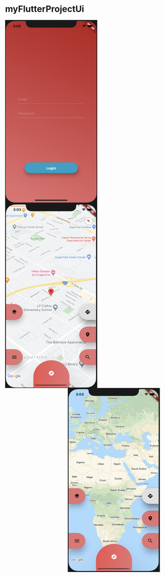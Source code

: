# myFlutterProjectUi
<body> 
<img src="screan1.png" width="300" height="600"   align="left">
<img src="screan2.png" width="300" height="600"   align="left">
<img src="screan2_2.png" width="300" height="600"  align="right">
</body>






